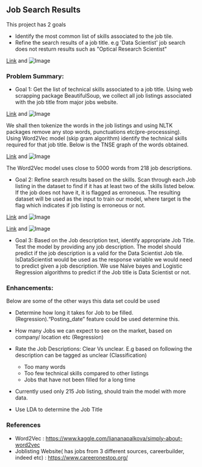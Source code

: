 ## Job Search Results

This project has 2 goals
  * Identify the most common list of skills associated to the job tile. 
  * Refine the search results of a job title. e.g 'Data Scientist' job search does not resturn results such as "Optical Research   Scientist"

[Link](url) and ![Image](src)

### Problem Summary:

* Goal 1: Get the list of technical skills associated to a job title.
Using web scrapping package BeautifulSoup, we collect all job listings associated with the job title from major jobs website.

[Link](url) and ![Image](src)

We shall then tokenize the words in the job listings and using NLTK packages remove any stop words, punctuations etc(pre-processsing). Using Word2Vec model (skip gram algorithm) identify the technical skills required for that job title. Below is the TNSE graph of the words obtained. 


[Link](url) and ![Image](src)

The Word2Vec model uses close to 5000 words from 218 job descriptions. 


* Goal 2: Refine search results based on the skills.
Scan through each Job listing in the dataset to find if it has at least two of the skills listed below. If the job does not have it, it is flagged as erroneous. The resulting dataset will be used as the input to train our model, where target is the flag which indicates if job listing is erroneous or not.

[Link](url) and ![Image](src)

[Link](url) and ![Image](src)

* Goal 3: Based on the Job description text, identify appropriate Job Title.
Test the model by providing any job description. The model should predict if the job description is a valid for the Data Scientist Job tile.  IsDataScientist would be used as the response variable we would need to predict given a job description. We use Naïve bayes and Logistic Regression algorithms to predict if the Job title is Data Scientist or not. 

### Enhancements:
Below are some of the other ways this data set could be used

* Determine how long it takes for Job to be filled.(Regression).“Posting_date” feature could be used determine this.
  
* How many Jobs we can expect to see on the market, based on company/ location etc (Regression)

* Rate the Job Descriptions: Clear Vs unclear. E.g based on following the description can be tagged as unclear (Classification)
  * Too many words
  * Too few technical skills compared to other listings 
  * Jobs that have not been filled for a long time 
  
* Currently used only 215 Job listing, should train the model with more data.

* Use LDA to determine the Job Title

### References

* Word2Vec : https://www.kaggle.com/liananapalkova/simply-about-word2vec
* Joblisting Website( has jobs from 3 different sources, careerbuilder, indeed etc) : https://www.careeronestop.org/

